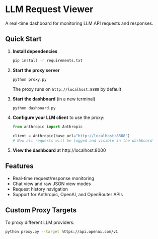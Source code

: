 # LLM Request Viewer

A real-time dashboard for monitoring LLM API requests and responses.

## Quick Start

1. **Install dependencies**
   ```bash
   pip install -r requirements.txt
   ```

2. **Start the proxy server**
   ```bash
   python proxy.py
   ```
   The proxy runs on `http://localhost:8888` by default

3. **Start the dashboard** (in a new terminal)
   ```bash
   python dashboard.py
   ```
   
4. **Configure your LLM client** to use the proxy:
   ```python
   from anthropic import Anthropic
   
   client = Anthropic(base_url="http://localhost:8888")
   # Now all requests will be logged and visible in the dashboard
   ```

5. **View the dashboard** at http://localhost:8000

## Features

- Real-time request/response monitoring
- Chat view and raw JSON view modes
- Request history navigation
- Support for Anthropic, OpenAI, and OpenRouter APIs

## Custom Proxy Targets

To proxy different LLM providers:
```bash
python proxy.py --target https://api.openai.com/v1
```